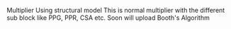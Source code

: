 Multiplier Using structural model
This is normal multiplier with the different sub block like PPG, PPR, CSA etc. Soon will upload Booth's Algorithm
